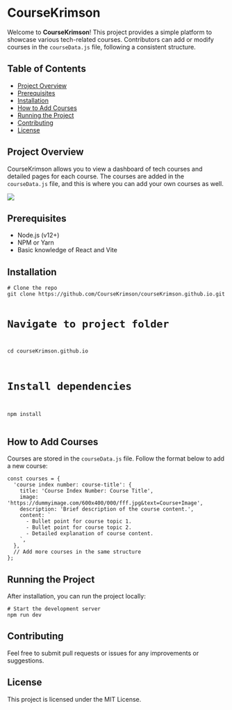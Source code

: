  <h1>CourseKrimson</h1>

<p>Welcome to <strong>CourseKrimson</strong>! This project provides a simple platform to showcase various tech-related courses. Contributors can add or modify courses in the <code>courseData.js</code> file, following a consistent structure.</p>

<h2>Table of Contents</h2>
<ul>
  <li><a href="#project-overview">Project Overview</a></li>
  <li><a href="#prerequisites">Prerequisites</a></li>
  <li><a href="#installation">Installation</a></li>
  <li><a href="#how-to-add-courses">How to Add Courses</a></li>
  <li><a href="#running-the-project">Running the Project</a></li>
  <li><a href="#contributing">Contributing</a></li>
  <li><a href="#license">License</a></li>
</ul>

<h2 id="project-overview">Project Overview</h2>
<p>CourseKrimson allows you to view a dashboard of tech courses and detailed pages for each course. The courses are added in the <code>courseData.js</code> file, and this is where you can add your own courses as well.</p>
<img src="https://repobeats.axiom.co/api/embed/0670f1cf20fe37e2ee4e12c822f4f25e75221c7a.svg"/>

<h2 id="prerequisites">Prerequisites</h2>
<ul>
  <li>Node.js (v12+)</li>
  <li>NPM or Yarn</li>
  <li>Basic knowledge of React and Vite</li>
</ul>

<h2 id="installation">Installation</h2>
<pre><code># Clone the repo
git clone https://github.com/CourseKrimson/courseKrimson.github.io.git

# Navigate to project folder

cd courseKrimson.github.io

# Install dependencies

npm install
</code></pre>

<h2 id="how-to-add-courses">How to Add Courses</h2>
<p>Courses are stored in the <code>courseData.js</code> file. Follow the format below to add a new course:</p>
<pre><code>const courses = {
  'course index number: course-title': {
    title: 'Course Index Number: Course Title',
    image: 'https://dummyimage.com/600x400/000/fff.jpg&text=Course+Image',
    description: 'Brief description of the course content.',
    content: `
      - Bullet point for course topic 1.
      - Bullet point for course topic 2.
      - Detailed explanation of course content.
    `,
  },
  // Add more courses in the same structure
};
</code></pre>

<h2 id="running-the-project">Running the Project</h2>
<p>After installation, you can run the project locally:</p>
<pre><code># Start the development server
npm run dev
</code></pre>

<h2 id="contributing">Contributing</h2>
<p>Feel free to submit pull requests or issues for any improvements or suggestions.</p>

<h2 id="license">License</h2>
<p>This project is licensed under the MIT License.</p>
